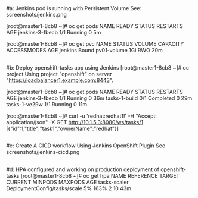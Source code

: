 ##
#a: Jenkins pod is running with Persistent Volume
See: screenshots/jenkins.png

[root@master1-8cb8 ~]# oc get pods
NAME              READY     STATUS    RESTARTS   AGE
jenkins-3-fbecb   1/1       Running   0          5m

[root@master1-8cb8 ~]# oc get pvc
NAME      STATUS    VOLUME        CAPACITY   ACCESSMODES   AGE
jenkins   Bound     pv01-volume   1Gi        RWO           20m

##
#b: Deploy openshift-tasks app using Jenkins
[root@master1-8cb8 ~]# oc project
Using project "openshift" on server "https://loadbalancer1.example.com:8443".

[root@master1-8cb8 ~]# oc get pods
NAME              READY     STATUS      RESTARTS   AGE
jenkins-3-fbecb   1/1       Running     0          36m
tasks-1-build     0/1       Completed   0          29m
tasks-1-ve29w     1/1       Running     0          11m

[root@master1-8cb8 ~]# curl -u 'redhat:redhat1!' -H "Accept: application/json" -X GET http://10.1.5.3:8080/ws/tasks/1
[{"id":1,"title":"task1","ownerName":"redhat"}]

##
#c: Create A CICD workflow Using Jenkins OpenShift Plugin
See screenshots/jenkins-cicd.png

##
#d: HPA configured and working on production deployment of openshift-tasks
[root@master1-8cb8 ~]# oc get hpa
NAME           REFERENCE                      TARGET    CURRENT   MINPODS   MAXPODS   AGE
tasks-scaler   DeploymentConfig/tasks/scale   5%        163%      2         10        43m



